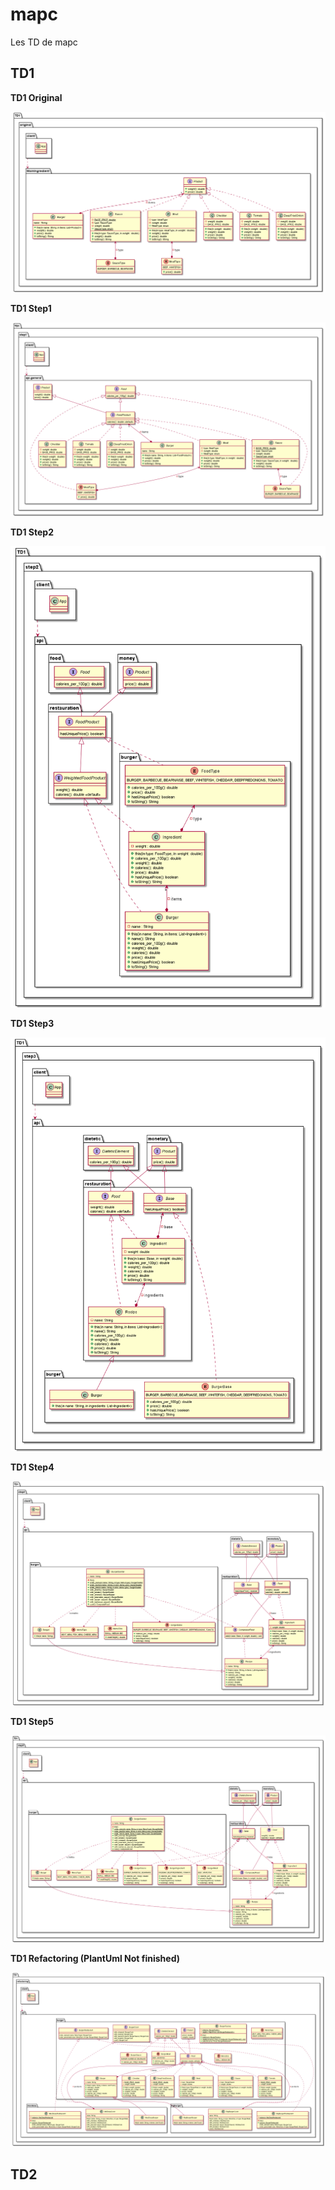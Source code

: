 # mapc
Les TD de mapc

## TD1

__TD1 Original__

![Screenshoot](ScreenShotTD/TD1/TD1Original.png "PlantUML TD1 Original")

__TD1 Step1__

![Screenshoot](ScreenShotTD/TD1/TD1Step1.png "PlantUML TD1 Step1")

__TD1 Step2__

![Screenshoot](ScreenShotTD/TD1/TD1Step2.png "PlantUML TD1 Step2")

__TD1 Step3__

![Screenshoot](ScreenShotTD/TD1/TD1Step3.png "PlantUML TD1 Step3")

__TD1 Step4__

![Screenshoot](ScreenShotTD/TD1/TD1Step4.png "PlantUML TD1 Step4")

__TD1 Step5__

![Screenshoot](ScreenShotTD/TD1/TD1Step5.png "PlantUML TD1 Step5")

__TD1 Refactoring (PlantUml Not finished)__

![Screenshoot](ScreenShotTD/TD1/TD1Refactoring.png "PlantUML TD1 Refactoring")

## TD2
